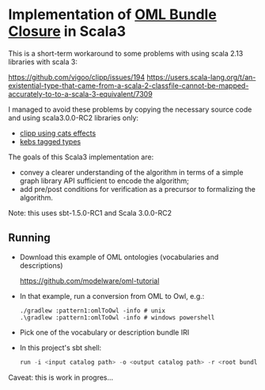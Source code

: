 # Implementation of [OML Bundle Closure](https://github.com/opencaesar/owl-tools/blob/master/owl-close-world/README.md) in Scala3

This is a short-term workaround to some problems with using scala 2.13 libraries with scala 3:

https://github.com/vigoo/clipp/issues/194
https://users.scala-lang.org/t/an-existential-type-that-came-from-a-scala-2-classfile-cannot-be-mapped-accurately-to-to-a-scala-3-equivalent/7309

I managed to avoid these problems by copying the necessary source 
code and using scala3.0.0-RC2 libraries only:
- [clipp using cats effects](https://github.com/vigoo/clipp)
- [kebs tagged types](https://github.com/theiterators/kebs)

The goals of this Scala3 implementation are:
- convey a clearer understanding of the algorithm in terms of a simple graph library API sufficient to encode the algorithm;
- add pre/post conditions for verification as a precursor to formalizing the algorithm.

Note: this uses sbt-1.5.0-RC1 and Scala 3.0.0-RC2


## Running

- Download this example of OML ontologies (vocabularies and descriptions)

  https://github.com/modelware/oml-tutorial

- In that example, run a conversion from OML to Owl, e.g.:

  ```shell
  ./gradlew :pattern1:omlToOwl -info # unix
  .\gradlew :pattern1:omlToOwl -info # windows powershell
  ```
  
- Pick one of the vocabulary or description bundle IRI
- In this project's sbt shell:
  
  ```sbt
  run -i <input catalog path> -o <output catalog path> -r <root bundle iri>
  ```
  
Caveat: this is work in progres...
